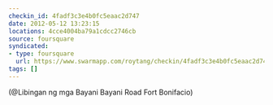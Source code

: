```yaml
---
checkin_id: 4fadf3c3e4b0fc5eaac2d747
date: 2012-05-12 13:23:15
locations: 4cce4004ba79a1cdcc2746cb
source: foursquare
syndicated:
- type: foursquare
  url: https://www.swarmapp.com/roytang/checkin/4fadf3c3e4b0fc5eaac2d747
tags: []
---
```


 (@Libingan ng mga Bayani Bayani Road Fort Bonifacio)